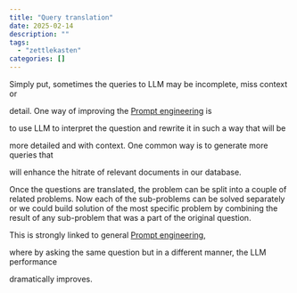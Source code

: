 ```yaml
---
title: "Query translation"
date: 2025-02-14
description: ""
tags: 
  - "zettlekasten"
categories: []
---
```


Simply put, sometimes the queries to LLM may be incomplete, miss context or

detail. One way of improving the [Prompt engineering](zettelkasten/Prompt%20engineering.md) is

to use LLM to interpret the question and rewrite it in such a way that will be

more detailed and with context. One common way is to generate more queries that

will enhance the hitrate of relevant documents in our database.

Once the questions are translated, the problem can be split into a couple of related problems. Now each of the sub-problems can be solved separately or we could build solution of the most specific problem by combining the result of any sub-problem that was a part of the original question.

This is strongly linked to general [Prompt engineering](zettelkasten/Prompt%20engineering.md),

where by asking the same question but in a different manner, the LLM performance

dramatically improves.
